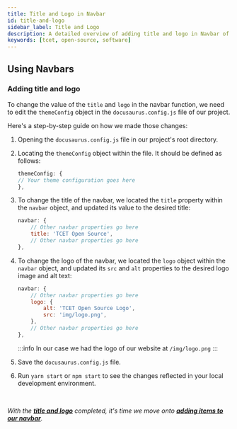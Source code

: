 ```yaml
---
title: Title and Logo in Navbar
id: title-and-logo
sidebar_label: Title and Logo
description: A detailed overview of adding title and logo in Navbar of TCET Open Source Website
keywords: [tcet, open-source, software]
---
```


## Using Navbars
### Adding title and logo
 
To change the value of the `title` and `logo` in the navbar function, we need to edit the `themeConfig` object in the `docusaurus.config.js` file of our project.

Here's a step-by-step guide on how we made those changes:

1. Opening the `docusaurus.config.js` file in our project's root directory.

2. Locating the `themeConfig` object within the file. It should be defined as follows:

    ```js title="docusaurus.config.js"
    themeConfig: {
    // Your theme configuration goes here
    },
    ```
3. To change the title of the navbar, we located the `title` property within the `navbar` object, and updated its value to the desired title:

    ```js title="docusaurus.config.js" {3} showLineNumbers
    navbar: {
        // Other navbar properties go here
        title: 'TCET Open Source',
        // Other navbar properties go here
    },
    ```

4. To change the logo of the navbar, we located the `logo` object within the `navbar` object, and updated its `src` and `alt` properties to the desired logo image and alt text:

    ```js title="docusaurus.config.js" {3-5} showLineNumbers
    navbar: {
        // Other navbar properties go here
        logo: {
            alt: 'TCET Open Source Logo',
            src: 'img/logo.png',
        },
        // Other navbar properties go here
    },
    ```
    :::info
    In our case we had the logo of our website at `/img/logo.png`
    :::

5. Save the `docusaurus.config.js` file.

6. Run `yarn start` or `npm start` to see the changes reflected in your local development environment.

<br />

_With the [**title and logo**](title-and-logo) completed, it's time we move onto [**adding items to our navbar**](adding-items)._
